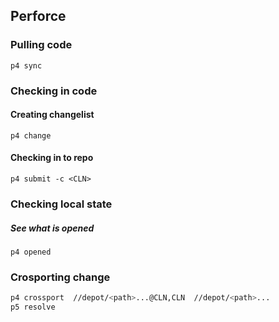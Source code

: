 ## Perforce

### Pulling code
`p4 sync`

### Checking in code

#### Creating changelist
`p4 change`

#### Checking in to repo
`p4 submit -c <CLN>`

### Checking local state

##### See what is opened
`p4 opened`

### Crosporting change
```bash
p4 crossport  //depot/<path>...@CLN,CLN  //depot/<path>...
p5 resolve
```
